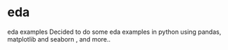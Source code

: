 # eda
eda examples
Decided to do some eda examples in python using pandas, matplotlib and seaborn , and more..
